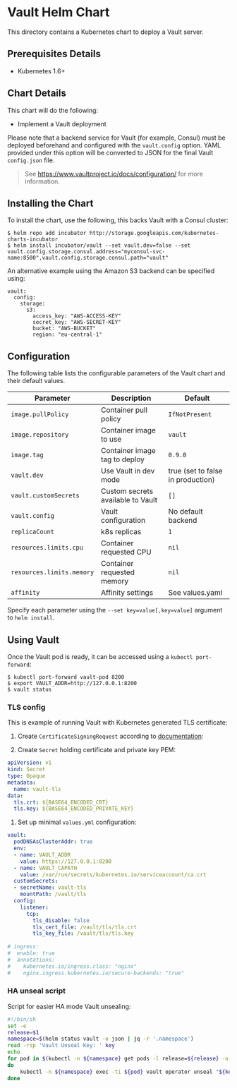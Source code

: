 # Vault Helm Chart

This directory contains a Kubernetes chart to deploy a Vault server.

## Prerequisites Details

* Kubernetes 1.6+

## Chart Details

This chart will do the following:

* Implement a Vault deployment

Please note that a backend service for Vault (for example, Consul) must
be deployed beforehand and configured with the `vault.config` option. YAML
provided under this option will be converted to JSON for the final Vault
`config.json` file.

> See https://www.vaultproject.io/docs/configuration/ for more information.

## Installing the Chart

To install the chart, use the following, this backs Vault with a Consul cluster:

```console
$ helm repo add incubator http://storage.googleapis.com/kubernetes-charts-incubator
$ helm install incubator/vault --set vault.dev=false --set vault.config.storage.consul.address="myconsul-svc-name:8500",vault.config.storage.consul.path="vault"
```

An alternative example using the Amazon S3 backend can be specified using:

```
vault:
  config:
    storage:
      s3:
        access_key: "AWS-ACCESS-KEY"
        secret_key: "AWS-SECRET-KEY"
        bucket: "AWS-BUCKET"
        region: "eu-central-1"
```

## Configuration

The following table lists the configurable parameters of the Vault chart and their default values.

|       Parameter         |           Description               |                         Default                     |
|-------------------------|-------------------------------------|-----------------------------------------------------|
| `image.pullPolicy`      | Container pull policy               | `IfNotPresent`                                      |
| `image.repository`      | Container image to use              | `vault`                                             |
| `image.tag`             | Container image tag to deploy       | `0.9.0`                                             |
| `vault.dev`             | Use Vault in dev mode               | true (set to false in production)                   |
| `vault.customSecrets`   | Custom secrets available to Vault   | `[]`                                                |
| `vault.config`          | Vault configuration                 | No default backend                                  |
| `replicaCount`          | k8s replicas                        | `1`                                                 |
| `resources.limits.cpu`  | Container requested CPU             | `nil`                                               |
| `resources.limits.memory` | Container requested memory        | `nil`                                               |
| `affinity`              | Affinity settings                   | See values.yaml                                               |

Specify each parameter using the `--set key=value[,key=value]` argument to `helm install`.

## Using Vault

Once the Vault pod is ready, it can be accessed using a `kubectl
port-forward`:

```console
$ kubectl port-forward vault-pod 8200
$ export VAULT_ADDR=http://127.0.0.1:8200
$ vault status
```

### TLS config

This is example of running Vault with Kubernetes generated TLS certificate:

1. Create `CertificateSigningRequest` according to [documentation](https://kubernetes.io/docs/tasks/tls/managing-tls-in-a-cluster/):

1. Create `Secret` holding certificate and private key PEM:

```yaml
apiVersion: v1
kind: Secret
type: Opaque
metadata:
  name: vault-tls
data:
  tls.crt: ${BASE64_ENCODED_CRT}
  tls.key: ${BASE64_ENCODED_PRIVATE_KEY}
```

1. Set up minimal `values.yml` configuration:

```yaml
vault:
  podDNSAsClusterAddr: true
  env:
  - name: VAULT_ADDR
    value: https://127.0.0.1:8200
  - name: VAULT_CAPATH
    value: /var/run/secrets/kubernetes.io/serviceaccount/ca.crt
  customSecrets:
  - secretName: vault-tls
    mountPath: /vault/tls
  config:
    listener:
      tcp:
        tls_disable: false
        tls_cert_file: /vault/tls/tls.crt
        tls_key_file: /vault/tls/tls.key
        
# ingress:
#  enable: true
#  annotations:
#    kubernetes.io/ingress.class: "nginx"
#    nginx.ingress.kubernetes.io/secure-backends: "true"
```

### HA unseal script

Script for easier HA mode Vault unsealing:
```bash
#!/bin/sh
set -e
release=$1
namespace=$(helm status vault -o json | jq -r '.namespace')
read -rsp 'Vault Unseal Key: ' key
echo
for pod in $(kubectl -n ${namespace} get pods -l release=${release} -o json | jq -r '.items[] | select(.status.phase == "Running" and (.status.containerStatuses | any(.name == "vault" and (.ready | not)))) | .metadata.name')
do
    kubectl -n ${namespace} exec -ti ${pod} vault operator unseal "${key}"
done
```